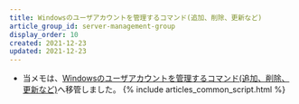```yaml
---
title: Windowsのユーザアカウントを管理するコマンド(追加、削除、更新など)
article_group_id: server-management-group
display_order: 10
created: 2021-12-23
updated: 2021-12-23
---
```

- 当メモは、[Windowsのユーザアカウントを管理するコマンド(追加、削除、更新など)](https://thinktwice.tech/it/windows/commands_to_manage_windows_user_accounts_add_delete_update_etc/)へ移管しました。
{% include articles_common_script.html %}
